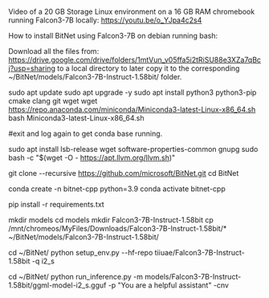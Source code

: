 Video of a 20 GB Storage Linux environment on a 16 GB RAM chromebook running Falcon3-7B locally:
https://youtu.be/o_YJpa4c2s4

How to install BitNet using Falcon3-7B on debian running bash:

Download all the files from:
https://drive.google.com/drive/folders/1mtVun_v05ffa5i2tRiSU88e3XZa7qBcj?usp=sharing
to a local directory to later copy it to the corresponding ~/BitNet/models/Falcon3-7B-Instruct-1.58bit/ folder.

sudo apt update
sudo apt upgrade -y
sudo apt install python3 python3-pip cmake clang git wget
wget https://repo.anaconda.com/miniconda/Miniconda3-latest-Linux-x86_64.sh
bash Miniconda3-latest-Linux-x86_64.sh

#exit and log again to get conda base running.

sudo apt install lsb-release wget software-properties-common gnupg
sudo bash -c "$(wget -O - https://apt.llvm.org/llvm.sh)"

git clone --recursive https://github.com/microsoft/BitNet.git
cd BitNet

conda create -n bitnet-cpp python=3.9
conda activate bitnet-cpp

pip install -r requirements.txt

mkdir models
cd models
mkdir Falcon3-7B-Instruct-1.58bit
cp /mnt/chromeos/MyFiles/Downloads/Falcon3-7B-Instruct-1.58bit/* ~/BitNet/models/Falcon3-7B-Instruct-1.58bit/

cd ~/BitNet/
python setup_env.py --hf-repo tiiuae/Falcon3-7B-Instruct-1.58bit -q i2_s

cd ~/BitNet/
python run_inference.py -m models/Falcon3-7B-Instruct-1.58bit/ggml-model-i2_s.gguf -p "You are a helpful assistant" -cnv
